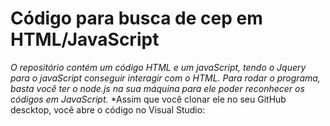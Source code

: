 # Código para busca de cep em HTML/JavaScript

*O repositório contém um código HTML e um javaScript, tendo o Jquery para o javaScript conseguir interagir com o HTML.*
*Para rodar o programa, basta você ter o node.js na sua máquina para ele poder reconhecer os códigos em JavaScript.*
*Assim que você clonar ele no seu GitHub descktop, você abre o código no Visual Studio:

